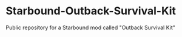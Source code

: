 # Starbound-Outback-Survival-Kit
Public repository for a Starbound mod called "Outback Survival Kit"
